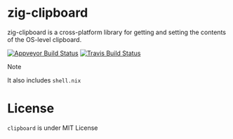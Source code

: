 # zig-clipboard

zig-clipboard is a cross-platform library for getting and setting the contents of the OS-level clipboard.

[![Appveyor Build Status](https://ci.appveyor.com/api/projects/status/github/aweinstock314/rust-clipboard)](https://ci.appveyor.com/project/aweinstock314/rust-clipboard)
[![Travis Build Status](https://travis-ci.org/aweinstock314/rust-clipboard.svg?branch=master)](https://travis-ci.org/aweinstock314/rust-clipboard)


> [!NOTE]  
> It also includes `shell.nix`

# License 
`clipboard` is under MIT License
